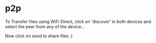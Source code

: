 # p2p

To Transfer files using WiFi Direct, click on 'discover' in both devices and select the peer from any of the device...

Now click on send to share files :)

